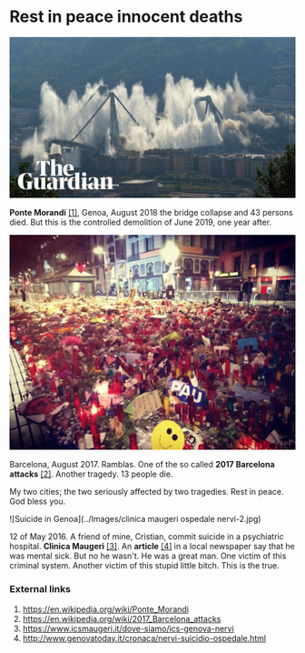 # Rest in peace innocent deaths

![Morandi bridge](../Images/aadweedwacds.jpg)

**Ponte Morandi** [[1]](https://en.wikipedia.org/wiki/Ponte_Morandi), Genoa, August 2018 the bridge collapse and 43 persons died. But this is the controlled demolition of June 2019, one year after.

![Barcelona 2017](../Images/21083378_10214340366885604_3939654193817617426_o.jpg)

Barcelona, August 2017. Ramblas. One of the so called **2017 Barcelona attacks** [[2]](https://en.wikipedia.org/wiki/2017_Barcelona_attacks). Another tragedy. 13 people die.

My two cities; the two seriously affected by two tragedies. Rest in peace. God bless you.

![Suicide in Genoa](../Images/clinica maugeri ospedale nervi-2.jpg)

 12 of May 2016. A friend of mine, Cristian, commit suicide in a psychiatric hospital. **Clinica Maugeri** [[3]](https://www.icsmaugeri.it/dove-siamo/ics-genova-nervi). An **article** [[4]](http://www.genovatoday.it/cronaca/nervi-suicidio-ospedale.html) in a local newspaper say that he was mental sick. But no he wasn't. He was a great man. One victim of this criminal system. Another victim of this stupid little bitch. This is the true.

### External links

1. https://en.wikipedia.org/wiki/Ponte_Morandi
2. https://en.wikipedia.org/wiki/2017_Barcelona_attacks
3. https://www.icsmaugeri.it/dove-siamo/ics-genova-nervi
4. http://www.genovatoday.it/cronaca/nervi-suicidio-ospedale.html